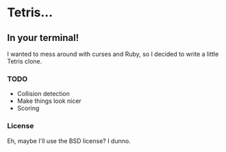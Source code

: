 # Tetris...
## In your terminal!

I wanted to mess around with curses and Ruby, so I decided to write a little Tetris clone.

### TODO
* Collision detection
* Make things look nicer
* Scoring

### License

Eh, maybe I'll use the BSD license? I dunno.
